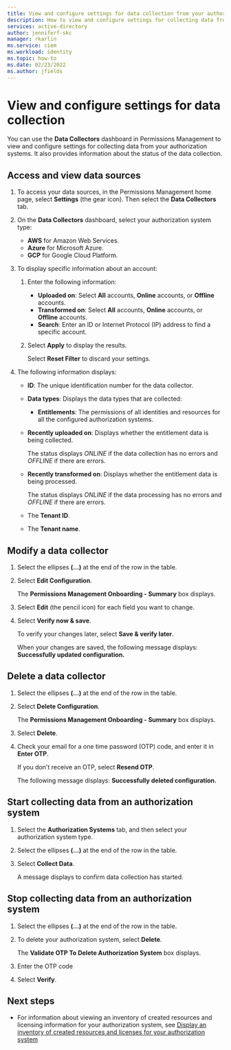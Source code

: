 ```yaml
---
title: View and configure settings for data collection from your authorization system in Permissions Management
description: How to view and configure settings for collecting data from your authorization system in Permissions Management.
services: active-directory
author: jenniferf-skc
manager: rkarlin
ms.service: ciem
ms.workload: identity
ms.topic: how-to
ms.date: 02/23/2022
ms.author: jfields
---
```


# View and configure settings for data collection

You can use the **Data Collectors** dashboard in Permissions Management to view and configure settings for collecting data from your authorization systems. It also provides information about the status of the data collection.

## Access and view data sources

1. To access your data sources, in the Permissions Management home page, select **Settings** (the gear icon). Then select the **Data Collectors** tab.

1. On the **Data Collectors** dashboard, select your authorization system type:

    - **AWS** for Amazon Web Services.
    - **Azure** for Microsoft Azure.
    - **GCP** for Google Cloud Platform.

1. To display specific information about an account:

    1. Enter the following information:

        - **Uploaded on**: Select **All** accounts, **Online** accounts, or **Offline** accounts.
        - **Transformed on**: Select **All** accounts, **Online** accounts, or **Offline** accounts.
        - **Search**: Enter an ID or Internet Protocol (IP) address to find a specific account.

    1. Select **Apply** to display the results.

        Select **Reset Filter** to discard your settings.

1. The following information displays:

    - **ID**: The unique identification number for the data collector.
    - **Data types**: Displays the data types that are collected:
         - **Entitlements**: The permissions of all identities and resources for all the configured authorization systems.
    - **Recently uploaded on**: Displays whether the entitlement data is being collected.

        The status displays *ONLINE* if the data collection has no errors and *OFFLINE* if there are errors.
    - **Recently transformed on**: Displays whether the entitlement data is being processed.

        The status displays *ONLINE* if the data processing has no errors and *OFFLINE* if there are errors.
    - The **Tenant ID**.
    - The **Tenant name**.

## Modify a data collector

1. Select the ellipses **(...)** at the end of the row in the table.
1. Select **Edit Configuration**.

    The **Permissions Management Onboarding - Summary** box displays.

1. Select **Edit** (the pencil icon) for each field you want to change.
1. Select **Verify now & save**.

    To verify your changes later, select **Save & verify later**.

    When your changes are saved, the following message displays: **Successfully updated configuration.**

## Delete a data collector

1. Select the ellipses **(...)** at the end of the row in the table.
1. Select **Delete Configuration**.

    The **Permissions Management Onboarding - Summary** box displays.
1. Select **Delete**.
1. Check your email for a one time password (OTP) code, and enter it in **Enter OTP**.

    If you don't receive an OTP, select **Resend OTP**.

    The following message displays: **Successfully deleted configuration.**

## Start collecting data from an authorization system

1. Select the **Authorization Systems** tab, and then select your authorization system type.
1. Select the ellipses **(...)** at the end of the row in the table.
1. Select **Collect Data**.

    A message displays to confirm data collection has started.

## Stop collecting data from an authorization system

1. Select the ellipses **(...)** at the end of the row in the table.
1. To delete your authorization system, select **Delete**.

    The **Validate OTP To Delete Authorization System** box displays.

1. Enter the OTP code
1. Select **Verify**.

## Next steps

- For information about viewing an inventory of created resources and licensing information for your authorization system, see [Display an inventory of  created resources and licenses for your authorization system](product-data-inventory.md)
